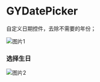 # GYDatePicker
自定义日期控件，去除不需要的年份；

![图片1](http://qyanblog.oss-cn-shenzhen.aliyuncs.com/datePicker1.PNG)
### 选择生日 ###
![图片2](http://qyanblog.oss-cn-shenzhen.aliyuncs.com/IMG_2503.PNG)
